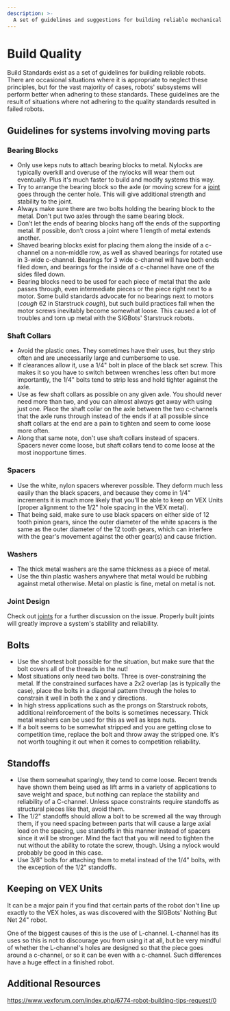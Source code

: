 ```yaml
---
description: >-
  A set of guidelines and suggestions for building reliable mechanical systems.
---
```


# Build Quality

Build Standards exist as a set of guidelines for building reliable robots. There are occasional situations where it is appropriate to neglect these principles, but for the vast majority of cases, robots' subsystems will perform better when adhering to these standards. These guidelines are the result of situations where not adhering to the quality standards resulted in failed robots. 

## Guidelines for systems involving moving parts

### Bearing Blocks

- Only use keps nuts to attach bearing blocks to metal. Nylocks are typically overkill and overuse of the nylocks will wear them out eventually. Plus it's much faster to build and modify systems this way.
- Try to arrange the bearing block so the axle (or moving screw for a [joint](../vex-joints.md) goes through the center hole. This will give additional strength and stability to the joint.
- Always make sure there are two bolts holding the bearing block to the metal. Don't put two axles through the same bearing block. 
- Don’t let the ends of bearing blocks hang off the ends of the supporting metal. If possible, don’t cross a joint where 1 length of metal extends another.
- Shaved bearing blocks exist for placing them along the inside of a c-channel on a non-middle row, as well as shaved bearings for rotated use in 3-wide c-channel. Bearings for 3 wide c-channel will have both ends filed down, and bearings for the inside of a c-channel have one of the sides filed down.
- Bearing blocks need to be used for each piece of metal that the axle passes through, even intermediate pieces or the piece right next to a motor. Some build standards advocate for no bearings next to motors (*cough* 62 in Starstruck *cough*), but such build practices fail when the motor screws inevitably become somewhat loose. This caused a lot of troubles and torn up metal with the SIGBots' Starstruck robots.

### Shaft Collars

- Avoid the plastic ones. They sometimes have their uses, but they strip often and are unecessarily large and cumbersome to use.
- If clearances allow it, use a 1/4" bolt in place of the black set screw. This makes it so you have to switch between wrenches less often but more importantly, the 1/4" bolts tend to strip less and hold tighter against the axle.
- Use as few shaft collars as possible on any given axle. You should never need more than two, and you can almost always get away with using just one. Place the shaft collar on the axle between the two c-channels that the axle runs through instead of the ends if at all possible since shaft collars at the end are a pain to tighten and seem to come loose more often.
- Along that same note, don't use shaft collars instead of spacers. Spacers never come loose, but shaft collars tend to come loose at the most inopportune times. 

### Spacers

- Use the white, nylon spacers wherever possible. They deform much less easily than the black spacers, and because they come in 1/4" increments it is much more likely that you'll be able to keep on VEX Units (proper alignment to the 1/2" hole spacing in the VEX metal).
- That being said, make sure to use black spacers on either side of 12 tooth pinion gears, since the outer diameter of the white spacers is the same as the outer diameter of the 12 tooth gears, which can interfere with the gear's movement against the other gear(s) and cause friction.

### Washers

- The thick metal washers are the same thickness as a piece of metal.
- Use the thin plastic washers anywhere that metal would be rubbing against metal otherwise. Metal on plastic is fine, metal on metal is not.

### Joint Design

Check out [joints](../vex-joints.md) for a further discussion on the issue. Properly built joints will greatly improve a system's stability and reliability.

## Bolts

- Use the shortest bolt possible for the situation, but make sure that the bolt covers all of the threads in the nut!
- Most situations only need two bolts. Three is over-constraining the metal. If the constrained surfaces have a 2x2 overlap (as is typically the case), place the bolts in a diagonal pattern through the holes to constrain it well in both the x and y directions.
- In high stress applications such as the prongs on Starstruck robots, additional reinforcement of the bolts is sometimes necessary. Thick metal washers can be used for this as well as keps nuts.
- If a bolt seems to be somewhat stripped and you are getting close to competition time, replace the bolt and throw away the stripped one. It's not worth toughing it out when it comes to competition reliability.

## Standoffs

- Use them somewhat sparingly, they tend to come loose. Recent trends have shown them being used as lift arms in a variety of applications to save weight and space, but nothing can replace the stability and reliability of a C-channel. Unless space constraints require standoffs as structural pieces like that, avoid them.
- The 1/2" standoffs should allow a bolt to be screwed all the way through them, if you need spacing between parts that will cause a large axial load on the spacing, use standoffs in this manner instead of spacers since it will be stronger. Mind the fact that you will need to tighten the nut without the ability to rotate the screw, though. Using a nylock would probably be good in this case.
- Use 3/8" bolts for attaching them to metal instead of the 1/4" bolts, with the exception of the 1/2" standoffs.

## Keeping on VEX Units

It can be a major pain if you find that certain parts of the robot don't line up exactly to the VEX holes, as was discovered with the SIGBots' Nothing But Net 24" robot. 

One of the biggest causes of this is the use of L-channel. L-channel has its uses so this is not to discourage you from using it at all, but be very mindful of whether the L-channel's holes are designed so that the piece goes around a c-channel, or so it can be even with a c-channel. Such differences have a huge effect in a finished robot.

## Additional Resources

https://www.vexforum.com/index.php/6774-robot-building-tips-request/0

